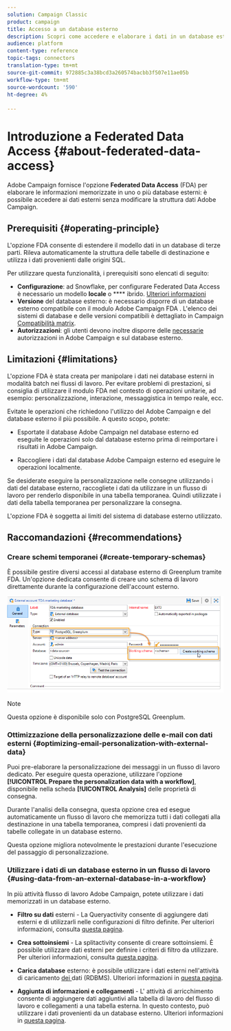 ```yaml
---
solution: Campaign Classic
product: campaign
title: Accesso a un database esterno
description: Scopri come accedere e elaborare i dati in un database esterno
audience: platform
content-type: reference
topic-tags: connectors
translation-type: tm+mt
source-git-commit: 972885c3a38bcd3a260574bacbb3f507e11ae05b
workflow-type: tm+mt
source-wordcount: '590'
ht-degree: 4%

---
```



# Introduzione a Federated Data Access {#about-federated-data-access}

 Adobe Campaign fornisce l&#39;opzione **Federated Data Access** (FDA) per elaborare le informazioni memorizzate in uno o più database esterni: è possibile accedere ai dati esterni senza modificare la struttura  dati Adobe Campaign.

## Prerequisiti {#operating-principle}

L&#39;opzione FDA consente di estendere il modello dati in un database di terze parti. Rileva automaticamente la struttura delle tabelle di destinazione e utilizza i dati provenienti dalle origini SQL.

Per utilizzare questa funzionalità, i prerequisiti sono elencati di seguito:

* **Configurazione**: ad Snowflake, per configurare Federated Data Access è necessario un modello  **locale** o  **** ibrido. [Ulteriori informazioni](../../installation/using/hosting-models.md)
* **Versione** del database esterno: è necessario disporre di un database esterno compatibile con il modulo Adobe Campaign FDA . L&#39;elenco dei sistemi di database e delle versioni compatibili è dettagliato in Campaign [Compatibilità matrix](../../rn/using/compatibility-matrix.md#FederatedDataAccessFDA).
* **Autorizzazioni**: gli utenti devono inoltre disporre delle  [necessarie ](../../installation/using/remote-database-access-rights.md) autorizzazioni in  Adobe Campaign e sul database esterno.

## Limitazioni {#limitations}

L&#39;opzione FDA è stata creata per manipolare i dati nei database esterni in modalità batch nei flussi di lavoro. Per evitare problemi di prestazioni, si consiglia di utilizzare il modulo FDA nel contesto di operazioni unitarie, ad esempio: personalizzazione, interazione, messaggistica in tempo reale, ecc.

Evitate le operazioni che richiedono l&#39;utilizzo del Adobe Campaign  e del database esterno il più possibile. A questo scopo, potete:

* Esportate il database Adobe Campaign  nel database esterno ed eseguite le operazioni solo dal database esterno prima di reimportare i risultati in  Adobe Campaign.

* Raccogliere i dati dal database Adobe Campaign  esterno ed eseguire le operazioni localmente.

Se desiderate eseguire la personalizzazione nelle consegne utilizzando i dati del database esterno, raccogliete i dati da utilizzare in un flusso di lavoro per renderlo disponibile in una tabella temporanea. Quindi utilizzate i dati della tabella temporanea per personalizzare la consegna.

L&#39;opzione FDA è soggetta ai limiti del sistema di database esterno utilizzato.

## Raccomandazioni {#recommendations}

### Creare schemi temporanei {#create-temporary-schemas}

È possibile gestire diversi accessi al database esterno di Greenplum tramite FDA. Un&#39;opzione dedicata consente di creare uno schema di lavoro direttamente durante la configurazione dell&#39;account esterno.

![](assets/fda_work_table.png)

>[!NOTE]
>
>Questa opzione è disponibile solo con PostgreSQL Greenplum.

### Ottimizzazione della personalizzazione delle e-mail con dati esterni {#optimizing-email-personalization-with-external-data}

Puoi pre-elaborare la personalizzazione dei messaggi in un flusso di lavoro dedicato. Per eseguire questa operazione, utilizzare l&#39;opzione **[!UICONTROL Prepare the personalization data with a workflow]**, disponibile nella scheda **[!UICONTROL Analysis]** delle proprietà di consegna.

Durante l&#39;analisi della consegna, questa opzione crea ed esegue automaticamente un flusso di lavoro che memorizza tutti i dati collegati alla destinazione in una tabella temporanea, compresi i dati provenienti da tabelle collegate in un database esterno.

Questa opzione migliora notevolmente le prestazioni durante l&#39;esecuzione del passaggio di personalizzazione.

### Utilizzare i dati di un database esterno in un flusso di lavoro {#using-data-from-an-external-database-in-a-workflow}

In più attività  flusso di lavoro Adobe Campaign, potete utilizzare i dati memorizzati in un database esterno.

* **Filtro su dati**  esterni - La  [](../../workflow/using/targeting-data.md#selecting-data) Queryactivity consente di aggiungere dati esterni e di utilizzarli nelle configurazioni di filtro definite. Per ulteriori informazioni, consulta [questa pagina](../../workflow/using/targeting-data.md#selecting-data).

* **Crea sottoinsiemi**  - La  [](../../workflow/using/split.md) splitactivity consente di creare sottoinsiemi. È possibile utilizzare dati esterni per definire i criteri di filtro da utilizzare. Per ulteriori informazioni, consulta [questa pagina](../../workflow/using/split.md).

* **Carica database**  esterno: è possibile utilizzare i dati esterni nell&#39;attività di caricamento [ dei ](../../workflow/using/data-loading--rdbms-.md) dati (RDBMS). Ulteriori informazioni in [questa pagina](../../workflow/using/data-loading--rdbms-.md).

* **Aggiunta di informazioni e collegamenti**  - L&#39; [](../../workflow/using/enrichment.md) attività di arricchimento consente di aggiungere dati aggiuntivi alla tabella di lavoro del flusso di lavoro e collegamenti a una tabella esterna. In questo contesto, può utilizzare i dati provenienti da un database esterno. Ulteriori informazioni in [questa pagina](../../workflow/using/enrichment.md).
